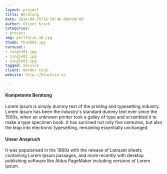 ```yaml
---
layout: project
title: Beratung
date: 2014-04-25T16:54:46.000+00:00
author: Oliver Krech
categories:
- project
img: portfolio_10.jpg
thumb: thumb02.jpg
carousel:
- single01.jpg
- single02.jpg
- single03.jpg
tagged: Service
client: Wonder Corp.
website: http://blacktie.co

---
```

#### Kompetente Beratung

Lorem Ipsum is simply dummy text of the printing and typesetting industry. Lorem Ipsum has been the industry's standard dummy text ever since the 1500s, when an unknown printer took a galley of type and scrambled it to make a type specimen book. It has survived not only five centuries, but also the leap into electronic typesetting, remaining essentially unchanged.

#### Unser Anspruch

It was popularised in the 1960s with the release of Letraset sheets containing Lorem Ipsum passages, and more recently with desktop publishing software like Aldus PageMaker including versions of Lorem Ipsum.
